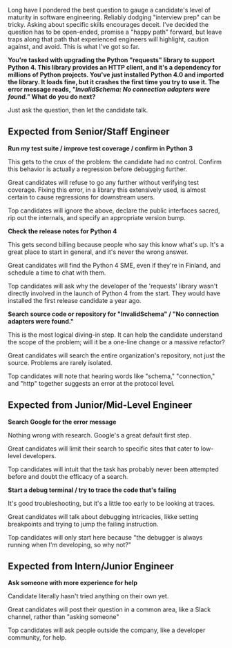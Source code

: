 Long have I pondered the best question to gauge a candidate's level of maturity in software engineering. Reliably dodging "interview prep" can be tricky. Asking about specific skills encourages deceit. I've decided the question has to be open-ended, promise a "happy path" forward, but leave traps along that path that experienced engineers will highlight, caution against, and avoid. This is what I've got so far.

**You're tasked with upgrading the Python "requests" library to support Python 4.
This library provides an HTTP client, and it's a dependency for millions of Python projects.
You've just installed Python 4.0 and imported the library. It loads fine, but it crashes the first time you try to use it.
The error message reads, _"InvalidSchema: No connection adapters were found."_ What do you do next?**

Just ask the question, then let the candidate talk.

## Expected from Senior/Staff Engineer

**Run my test suite / improve test coverage / confirm in Python 3**

This gets to the crux of the problem: the candidate had no control. Confirm this behavior is actually a regression before debugging further.

Great candidates will refuse to go any further without verifying test coverage. Fixing this error, in a library this extensively used, is almost certain to cause regressions for downstream users.

Top candidates will ignore the above, declare the public interfaces sacred, rip out the internals, and specify an appropriate version bump.

**Check the release notes for Python 4**

This gets second billing because people who say this know what's up. It's a great place to start in general, and it's never the wrong answer.

Great candidates will find the Python 4 SME, even if they're in Finland, and schedule a time to chat with them.

Top candidates will ask why the developer of the 'requests' library wasn't directly involved in the launch of Python 4 from the start. They would have installed the first release candidate a year ago.

**Search source code or repository for "InvalidSchema" / "No connection adapters were found."**

This is the most logical diving-in step. It can help the candidate understand the scope of the problem; will it be a one-line change or a massive refactor?

Great candidates will search the entire organization's repository, not just the source. Problems are rarely isolated.

Top candidates will note that hearing words like "schema," "connection," and "http" together suggests an error at the protocol level.

## Expected from Junior/Mid-Level Engineer

**Search Google for the error message**

Nothing wrong with research. Google's a great default first step.

Great candidates will limit their search to specific sites that cater to low-level developers.

Top candidates will intuit that the task has probably never been attempted before and doubt the efficacy of a search.

**Start a debug terminal / try to trace the code that's failing**

It's good troubleshooting, but it's a little too early to be looking at traces.

Great candidates will talk about debugging intricacies, likke setting breakpoints and trying to jump the failing instruction.

Top candidates will only start here because "the debugger is always running when I'm developing, so why not?"

## Expected from Intern/Junior Engineer

**Ask someone with more experience for help**

Candidate literally hasn't tried anything on their own yet.

Great candidates will post their question in a common area, like a Slack channel, rather than "asking someone"

Top candidates will ask people outside the company, like a developer community, for help.
